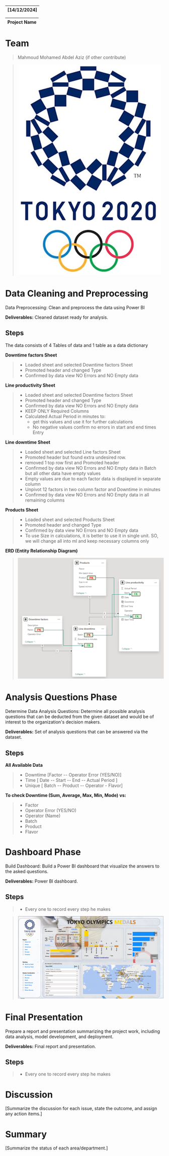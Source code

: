 | \[14/12/2024\] |
|----------------|

| Project Name |
|--------------------------------|

# Team 
> Mahmoud Mohamed Abdel Aziz
> (if other contribute)

> ![](media/4.jpg)

# Data Cleaning and Preprocessing

Data Preprocessing: Clean and preprocess the data using Power BI

**Deliverables:** Cleaned dataset ready for analysis.

## **Steps** 

The data consists of 4 Tables of data and 1 table as a data dictionary

**Downtime factors Sheet**

> * Loaded sheet and selected Downtime factors Sheet
> * Promoted header and changed Type
> * Confirmed by data view NO Errors and NO Empty data

**Line productivity Sheet**

> * Loaded sheet and selected Downtime factors Sheet
> * Promoted header and changed Type
> * Confirmed by data view NO Errors and NO Empty data
> * KEEP ONLY Required Columns
> * Calculated Actual Period in minutes to:
>    * get this values and use it for further calculations
>    * No negative values confirm no errors in start and end times Entry

**Line downtime Sheet**

> * Loaded sheet and selected Line factors Sheet
> * Promoted header but found extra undesired row.
> * removed 1 top row first and Promoted header
> * Confirmed by data view NO Errors and NO Empty data in Batch but all
  other data have empty values
> * Empty values are due to each factor data is displayed in separate
  column
> * Unpivot 12 factors in two column factor and Downtime in minutes
> * Confirmed by data view NO Errors and NO Empty data in all remaining
  columns

**Products Sheet**


> * Loaded sheet and selected Products Sheet
> * Promoted header and changed Type
> * Confirmed by data view NO Errors and NO Empty data
> * To use Size in calculations, it is better to use it in single unit.
  SO, we will change all into ml and keep necessary columns only

**ERD (Entity Relationship Diagram)**
> ![](media/image2.png)

# Analysis Questions Phase

Determine Data Analysis Questions: Determine all possible analysis
questions that can be deducted from the given dataset and would be of
interest to the organization's decision makers.

**Deliverables:** Set of analysis questions that can be answered via the
dataset.

## **Steps** 

**All Available Data**

> * Downtime \[Factor -- Operator Error (YES/NO)\]
> * Time \[ Date -- Start -- End -- Actual Period \]
> * Unique \[ Batch -- Product -- Operator - Flavor\]


**To check Downtime (Sum, Average, Max, Min, Mode)** **vs:**
> * Factor
> * Operator Error (YES/NO)
> * Operator (Name)
> * Batch
> * Product
> * Flavor


# Dashboard Phase

Build Dashboard: Build a Power BI dashboard that visualize the answers
to the asked questions.

**Deliverables:** Power BI dashboard.

## **Steps** 

> * Every one to record every step he makes


> ![](media/TOKYO-OLYMPICS.jpg)
> > 

# Final Presentation

Prepare a report and presentation summarizing the project work,
including data analysis, model development, and deployment.

**Deliverables:** Final report and presentation.

## **Steps** 

> * Every one to record every step he makes


# Discussion 

\[Summarize the discussion for each issue, state the outcome, and assign
any action items.\]

# Summary 

\[Summarize the status of each area/department.\]
